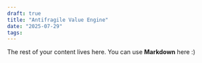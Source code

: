 ```yaml
---
draft: true
title: "Antifragile Value Engine"
date: "2025-07-29"
tags: 
---
```

 
The rest of your content lives here. You can use **Markdown** here :)